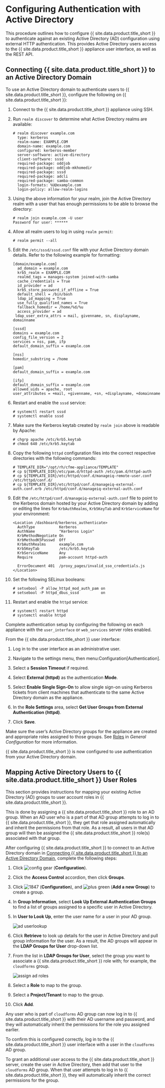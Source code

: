 # Configuring Authentication with Active Directory

This procedure outlines how to configure {{ site.data.product.title_short }} to
authenticate against an existing Active Directory (AD) configuration
using external HTTP authentication. This provides Active Directory users
access to the {{ site.data.product.title_short }} appliance user interface, as well
as the REST API.

## Connecting {{ site.data.product.title_short }} to an Active Directory Domain

To use an Active Directory domain to authenticate users to
{{ site.data.product.title_short }}, configure the following on
{{ site.data.product.title_short }}:

1.  Connect to the {{ site.data.product.title_short }} appliance using SSH.

2.  Run `realm discover` to determine what Active Directory realms are
    available:

        # realm discover example.com
          type: kerberos
          realm-name: EXAMPLE.COM
          domain-name: example.com
          configured: kerberos-member
          server-software: active-directory
          client-software: sssd
          required-package: oddjob
          required-package: oddjob-mkhomedir
          required-package: sssd
          required-package: adcli
          required-package: samba-common
          login-formats: %U@example.com
          login-policy: allow-realm-logins

3.  Using the above information for your realm, join the Active
    Directory realm with a user that has enough permissions to be able
    to browse the directory:

        # realm join example.com -U user
        Password for user: ******

4.  Allow all realm users to log in using `realm permit`:

        # realm permit --all

5.  Edit the `/etc/sssd/sssd.conf` file with your Active Directory
    domain details. Refer to the following example for formatting:

        [domain/example.com]
          ad_domain = example.com
          krb5_realm = EXAMPLE.COM
          realmd_tags = manages-system joined-with-samba
          cache_credentials = True
          id_provider = ad
          krb5_store_password_if_offline = True
          default_shell = /bin/bash
          ldap_id_mapping = True
          use_fully_qualified_names = True
          fallback_homedir = /home/%d/%u
          access_provider = ad
         ldap_user_extra_attrs = mail, givenname, sn, displayname, domainname

        [sssd]
        domains = example.com
        config_file_version = 2
        services = nss, pam, ifp
        default_domain_suffix = example.com

        [nss]
        homedir_substring = /home

        [pam]
        default_domain_suffix = example.com

        [ifp]
        default_domain_suffix = example.com
        allowed_uids = apache, root
        user_attributes = +mail, +givenname, +sn, +displayname, +domainname

6.  Restart and enable the `sssd` service:

        # systemctl restart sssd
        # systemctl enable sssd

7.  Make sure the Kerberos keytab created by `realm join` above is
    readable by Apache:

        # chgrp apache /etc/krb5.keytab
        # chmod 640 /etc/krb5.keytab

8.  Copy the following `httpd` configuration files into the correct
    respective directories with the following commands:

        # TEMPLATE_DIR="/opt/rh/cfme-appliance/TEMPLATE"
        # cp ${TEMPLATE_DIR}/etc/pam.d/httpd-auth /etc/pam.d/httpd-auth
        # cp ${TEMPLATE_DIR}/etc/httpd/conf.d/manageiq-remote-user.conf /etc/httpd/conf.d/
        # cp ${TEMPLATE_DIR}/etc/httpd/conf.d/manageiq-external-auth.conf.erb /etc/httpd/conf.d/manageiq-external-auth.conf

9.  Edit the `/etc/httpd/conf.d/manageiq-external-auth.conf` file to
    point to the Kerberos domain hosted by your Active Directory domain
    by adding or editing the lines for `KrbAuthRealms`, `Krb5KeyTab` and
    `KrbServiceName` for your environment:

        <Location /dashboard/kerberos_authenticate>
          AuthType           Kerberos
          AuthName           "Kerberos Login"
          KrbMethodNegotiate On
          KrbMethodK5Passwd  Off
          KrbAuthRealms      example.com
          Krb5KeyTab         /etc/krb5.keytab
          KrbServiceName     Any
          Require            pam-account httpd-auth

          ErrorDocument 401  /proxy_pages/invalid_sso_credentials.js
        </Location>

10. Set the following SELinux booleans:

        # setsebool -P allow_httpd_mod_auth_pam on
        # setsebool -P httpd_dbus_sssd          on

11. Restart and enable the `httpd` service:

        # systemctl restart httpd
        # systemctl enable httpd

Complete authentication setup by configuring the following on each
appliance with the `user_interface` or `web_services` server roles
enabled.

From the {{ site.data.product.title_short }} user interface:

1.  Log in to the user interface as an administrative user.

2.  Navigate to the settings menu, then
    menu:Configuration\[Authentication\].

3.  Select a **Session Timeout** if required.

4.  Select **External (httpd)** as the authentication **Mode**.

5.  Select **Enable Single Sign-On** to allow single sign-on using
    Kerberos tickets from client machines that authenticate to the same
    Active Directory domain as the appliance.

6.  In the **Role Settings** area, select **Get User Groups from
    External Authentication (httpd)**.

7.  Click **Save**.

<div class="important">

Make sure the user’s Active Directory groups for the appliance are
created and appropriate roles assigned to those groups. See
[Roles](https://access.redhat.com/documentation/en-us/red_hat_cloudforms/4.7/html-single/general_configuration/#roles)
in *General Configuration* for more information.

</div>

{{ site.data.product.title_short }} is now configured to use authentication from your
Active Directory domain.

## Mapping Active Directory Users to {{ site.data.product.title_short }} User Roles

This section provides instructions for mapping your existing Active
Directory (AD) groups to user account roles in {{ site.data.product.title_short }}.

This is done by assigning a {{ site.data.product.title_short }} role to an AD group.
When an AD user who is a part of that AD group attempts to log in to
{{ site.data.product.title_short }}, they get that role assigned automatically and
inherit the permissions from that role. As a result, all users in that
AD group will then be assigned the {{ site.data.product.title_short }} role(s)
associated with that group.

After configuring {{ site.data.product.title_short }} to connect to an Active
Directory domain in [Connecting {{ site.data.product.title_short }} to an Active
Directory Domain](#connecting_to_AD_domain), complete the following
steps:

1.  Click ![config gear](/images/config-gear.png) (**Configuration**).

2.  Click the **Access Control** accordion, then click **Groups**.

3.  Click ![1847](/images/1847.png) (**Configuration**), and ![plus
    green](/images/plus_green.png) (**Add a new Group**) to create a
    group.

4.  In **Group Information**, select **Look Up External Authentication
    Groups** to find a list of groups assigned to a specific user in
    Active Directory.

5.  In **User to Look Up**, enter the user name for a user in your AD
    group.

    ![ad userlookup](/images/ad-userlookup.png)

6.  Click **Retrieve** to look up details for the user in Active
    Directory and pull group information for the user. As a result, the
    AD groups will appear in the **LDAP Groups for User** drop-down
    list.

7.  From the list in **LDAP Groups for User**, select the group you want
    to associate a {{ site.data.product.title_short }} role with; for example, the
    `cloudforms` group.

    ![assign ad roles](/images/assign_ad-roles.png)

8.  Select a **Role** to map to the group.

9.  Select a **Project/Tenant** to map to the group.

10. Click **Add**.

Any user who is part of `cloudforms` AD group can now log in to
{{ site.data.product.title_short }} with their AD username and password, and they
will automatically inherit the permissions for the role you assigned
earlier.

To confirm this is configured correctly, log in to the
{{ site.data.product.title_short }} user interface with a user in the `cloudforms` AD
group.

To grant an additional user access to the {{ site.data.product.title_short }} server,
create the user in Active Directory, then add that user to the
`cloudforms` AD group. When that user attempts to log in to
{{ site.data.product.title_short }}, they will automatically inherit the correct
permissions for the group.
